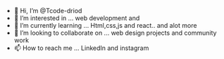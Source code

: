 - 👋 Hi, I’m @Tcode-driod
- 👀 I’m interested in ... web development and 
- 🌱 I’m currently learning ... Html,css,js and react.. and alot more
- 💞️ I’m looking to collaborate on ... web design projects and community work
- 📫 How to reach me ... LinkedIn and instagram

<!---
Tcode-driod/Tcode-driod is a ✨ special ✨ repository because its `README.md` (this file) appears on your GitHub profile.
You can click the Preview link to take a look at your changes.
--->
